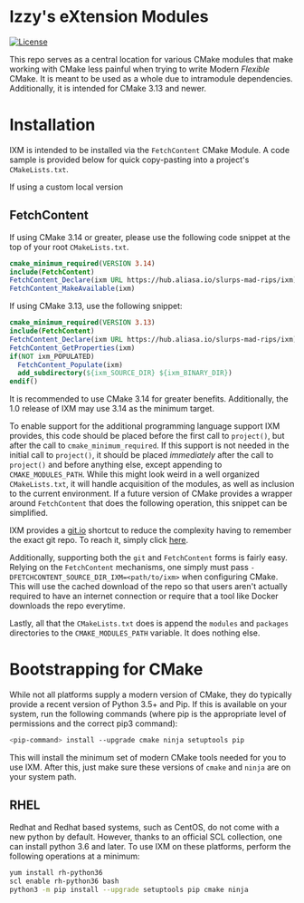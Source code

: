 # Izzy's eXtension Modules

[![License](https://img.shields.io/github/license/slurps-mad-rips/ixm.svg)](LICENSE.md)

This repo serves as a central location for various CMake modules that make
working with CMake less painful when trying to write Modern *Flexible* CMake.
It is meant to be used as a whole due to intramodule dependencies.
Additionally, it is intended for CMake 3.13 and newer.

# Installation

IXM is intended to be installed via the `FetchContent` CMake Module. A code
sample is provided below for quick copy-pasting into a project's
`CMakeLists.txt`.

If using a custom local version

## FetchContent

If using CMake 3.14 or greater, please use the following code snippet at the
top of your root `CMakeLists.txt`.

```cmake
cmake_minimum_required(VERSION 3.14)
include(FetchContent)
FetchContent_Declare(ixm URL https://hub.aliasa.io/slurps-mad-rips/ixm)
FetchContent_MakeAvailable(ixm)
```

If using CMake 3.13, use the following snippet:


```cmake
cmake_minimum_required(VERSION 3.13)
include(FetchContent)
FetchContent_Declare(ixm URL https://hub.aliasa.io/slurps-mad-rips/ixm)
FetchContent_GetProperties(ixm)
if(NOT ixm_POPULATED)
  FetchContent_Populate(ixm)
  add_subdirectory(${ixm_SOURCE_DIR} ${ixm_BINARY_DIR})
endif()
```

It is recommended to use CMake 3.14 for greater benefits. Additionally, the
1.0 release of IXM may use 3.14 as the minimum target.

To enable support for the additional programming language support IXM provides,
this code should be placed before the first call to `project()`, but after the
call to `cmake_minimum_required`. If this support is not needed in the initial
call to `project()`, it should be placed *immediately* after the call to
`project()` and before anything else, except appending to `CMAKE_MODULES_PATH`.
While this might look weird in a well organized `CMakeLists.txt`, it will
handle acquisition of the modules, as well as inclusion to the current
environment. If a future version of CMake provides a wrapper around
`FetchContent` that does the following operation, this snippet can be
simplified.

IXM provides a [git.io] shortcut to reduce the complexity having to remember
the exact git repo. To reach it, simply click [here]. 

Additionally, supporting both the `git` and `FetchContent` forms is
fairly easy. Relying on the `FetchContent` mechanisms, one simply must pass
`-DFETCHCONTENT_SOURCE_DIR_IXM=<path/to/ixm>` when configuring CMake. This will
use the cached download of the repo so that users aren't actually required to
have an internet connection or require that a tool like Docker downloads the
repo everytime.

Lastly, all that the `CMakeLists.txt` does is append the `modules` and
`packages` directories to the `CMAKE_MODULES_PATH` variable. It does nothing
else.

# Bootstrapping for CMake

While not all platforms supply a modern version of CMake, they do typically
provide a recent version of Python 3.5+ and Pip. If this is available on your
system, run the following commands (where pip is the appropriate level of
permissions and the correct pip3 command):

```sh
<pip-command> install --upgrade cmake ninja setuptools pip
```

This will install the minimum set of modern CMake tools needed for you to
use IXM. After this, just make sure these versions of `cmake` and `ninja` are
on your system path.

## RHEL

Redhat and Redhat based systems, such as CentOS, do not come with a new python
by default. However, thanks to an official SCL collection, one can install 
python 3.6 and later. To use IXM on these platforms, perform the following
operations at a minimum:

```sh
yum install rh-python36
scl enable rh-python36 bash
python3 -m pip install --upgrade setuptools pip cmake ninja
```

[git.io]: https://git.io
[here]: https://git.io/ixm.git
